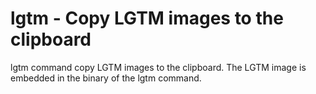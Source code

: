 # lgtm - Copy LGTM images to the clipboard
lgtm command copy LGTM images to the clipboard. The LGTM image is embedded in the binary of the lgtm command.
